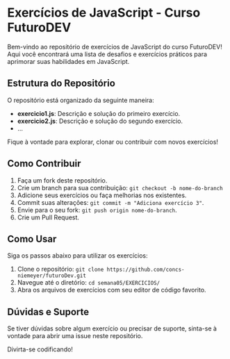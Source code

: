 # Exercícios de JavaScript - Curso FuturoDEV

Bem-vindo ao repositório de exercícios de JavaScript do curso FuturoDEV! Aqui você encontrará uma lista de desafios e exercícios práticos para aprimorar suas habilidades em JavaScript.

## Estrutura do Repositório

O repositório está organizado da seguinte maneira:

- **exercicio1.js**: Descrição e solução do primeiro exercício.
- **exercicio2.js**: Descrição e solução do segundo exercício.
- ...

Fique à vontade para explorar, clonar ou contribuir com novos exercícios!

## Como Contribuir

1. Faça um fork deste repositório.
2. Crie um branch para sua contribuição: `git checkout -b nome-do-branch`
3. Adicione seus exercícios ou faça melhorias nos existentes.
4. Commit suas alterações: `git commit -m "Adiciona exercício 3"`.
5. Envie para o seu fork: `git push origin nome-do-branch`.
6. Crie um Pull Request.

## Como Usar

Siga os passos abaixo para utilizar os exercícios:

1. Clone o repositório: `git clone https://github.com/concs-niemeyer/futuroDev.git`
2. Navegue até o diretório: `cd semana05/EXERCICIOS/`
3. Abra os arquivos de exercícios com seu editor de código favorito.

## Dúvidas e Suporte

Se tiver dúvidas sobre algum exercício ou precisar de suporte, sinta-se à vontade para abrir uma issue neste repositório.

Divirta-se codificando!
